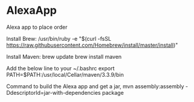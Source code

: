 # AlexaApp
Alexa app to place order 

Install Brew:
/usr/bin/ruby -e "$(curl -fsSL https://raw.githubusercontent.com/Homebrew/install/master/install)"

Install Maven:
brew update
brew install maven

Add the below line to your ~/.bashrc
export PATH=$PATH:/usr/local/Cellar/maven/3.3.9/bin

Command to build the Alexa app and get a jar,
mvn assembly:assembly -DdescriptorId=jar-with-dependencies package

